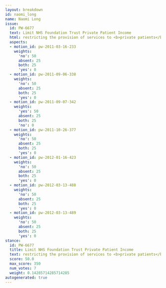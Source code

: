 ```yaml
---
layout: breakdown
id: naomi_long
name: Naomi Long
issue:
  id: PW-6677
  text: Limit NHS Foundation Trust Private Patient Income
  html: restricting the provision of services to <b>private patients</b> by the NHS
  aspects:
  - motion_id: pw-2011-03-16-233
    weights:
      'no': 50
      absent: 25
      both: 25
      'yes': 0
  - motion_id: pw-2011-09-06-338
    weights:
      'no': 50
      absent: 25
      both: 25
      'yes': 0
  - motion_id: pw-2011-09-07-342
    weights:
      'yes': 50
      absent: 25
      both: 25
      'no': 0
  - motion_id: pw-2011-10-26-377
    weights:
      'no': 50
      absent: 25
      both: 25
      'yes': 0
  - motion_id: pw-2012-01-16-423
    weights:
      'no': 50
      absent: 25
      both: 25
      'yes': 0
  - motion_id: pw-2012-03-13-488
    weights:
      'no': 50
      absent: 25
      both: 25
      'yes': 0
  - motion_id: pw-2012-03-13-489
    weights:
      'no': 50
      absent: 25
      both: 25
      'yes': 0
stance:
  id: PW-6677
  title: Limit NHS Foundation Trust Private Patient Income
  text: restricting the provision of services to <b>private patients</b> by the NHS
  score: 50.0
  max_score: 350
  num_votes: 7
  weight: 0.14285714285714285
autogenerated: true
---
```

